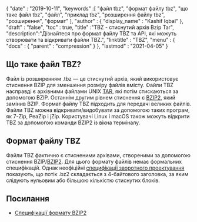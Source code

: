 {
  "date" : "2019-10-11",
  "keywords" :[ "файл tbz", "формат файлу tbz", "що таке файл tbz", "файл", "приклад tbz", "розширення файлу tbz", "розширення", "формат" ],
  "author" : {
    "display_name" : "Kashif Iqbal"
},
  "draft" : "false",
  "toc" : true,
  "title" :"TBZ - стиснутий архів Bzip Tar",
  "description":"Дізнайтеся про формат файлу TBZ та API, які можуть створювати та відкривати файли TBZ.",
  "linktitle" : "TBZ",
  "menu" : {
    "docs" : {
      "parent" : "compression"
}
},
  "lastmod" : "2021-04-05"
}

## Що таке файл TBZ?

Файл із розширенням .tbz — це стиснутий архів, який використовує стиснення BZIP для зменшення розміру файлів вмісту. Файли TBZ насправді є архівними файлами UNIX [TAR](/uk/compression/tar/), які потім стискаються за допомогою BZIP. Останнім другим рівнем стиснення є [BZIP2](/uk/compression/bz2/), який замінив BZIP. Формат файлу TBZ підходить для передачі великих файлів. Файли TBZ можна відкривати/видобувати за допомогою таких програм, як 7-Zip, PeaZip і jZip. Користувачі Linux і macOS також можуть відкрити TBZ за допомогою команди BZIP2 із вікна терміналу.

## Формат файлу TBZ

Файли TBZ фактично є стисненими архівами, створеними за допомогою стиснення BZIP/[BZIP2](/uk/compression/bz2/). Для цього формату файлів немає формальних специфікацій. Однак неофіційні [специфікації зворотного проектування](https://github.com/dsnet/compress/blob/master/doc/bzip2-format.pdf) показують, що потік .bz2 складається з 4-байтового заголовка, за яким слідують нульовим або більшою кількістю стиснутих блоків.

## Посилання ##

* [Специфікації формату BZIP2](https://github.com/dsnet/compress/blob/master/doc/bzip2-format.pdf)

